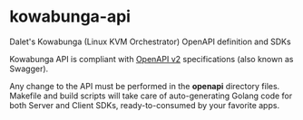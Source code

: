 # kowabunga-api
Dalet's Kowabunga (Linux KVM Orchestrator) OpenAPI definition and SDKs

Kowabunga API is compliant with [OpenAPI v2](https://swagger.io/specification/v2/) specifications (also known as Swagger).

Any change to the API must be performed in the **openapi** directory files. Makefile and build scripts will take care of auto-generating Golang code for both Server and Client SDKs, ready-to-consumed by your favorite apps.
